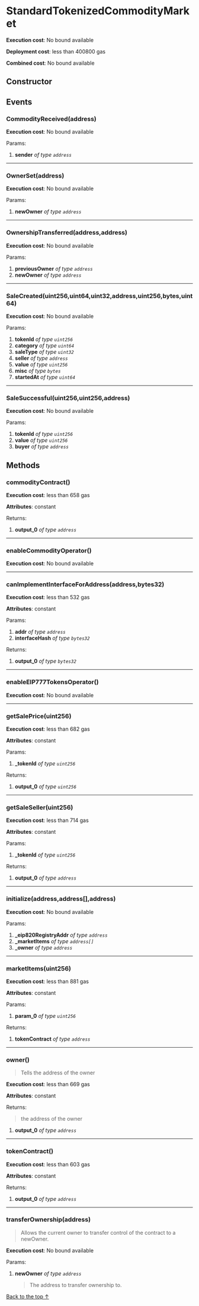 # StandardTokenizedCommodityMarket


**Execution cost**: No bound available

**Deployment cost**: less than 400800 gas

**Combined cost**: No bound available

## Constructor




## Events
### CommodityReceived(address)


**Execution cost**: No bound available


Params:

1. **sender** *of type `address`*

--- 
### OwnerSet(address)


**Execution cost**: No bound available


Params:

1. **newOwner** *of type `address`*

--- 
### OwnershipTransferred(address,address)


**Execution cost**: No bound available


Params:

1. **previousOwner** *of type `address`*
2. **newOwner** *of type `address`*

--- 
### SaleCreated(uint256,uint64,uint32,address,uint256,bytes,uint64)


**Execution cost**: No bound available


Params:

1. **tokenId** *of type `uint256`*
2. **category** *of type `uint64`*
3. **saleType** *of type `uint32`*
4. **seller** *of type `address`*
5. **value** *of type `uint256`*
6. **misc** *of type `bytes`*
7. **startedAt** *of type `uint64`*

--- 
### SaleSuccessful(uint256,uint256,address)


**Execution cost**: No bound available


Params:

1. **tokenId** *of type `uint256`*
2. **value** *of type `uint256`*
3. **buyer** *of type `address`*


## Methods
### commodityContract()


**Execution cost**: less than 658 gas

**Attributes**: constant



Returns:


1. **output_0** *of type `address`*

--- 
### enableCommodityOperator()


**Execution cost**: No bound available




--- 
### canImplementInterfaceForAddress(address,bytes32)


**Execution cost**: less than 532 gas

**Attributes**: constant


Params:

1. **addr** *of type `address`*
2. **interfaceHash** *of type `bytes32`*

Returns:


1. **output_0** *of type `bytes32`*

--- 
### enableEIP777TokensOperator()


**Execution cost**: No bound available




--- 
### getSalePrice(uint256)


**Execution cost**: less than 682 gas

**Attributes**: constant


Params:

1. **_tokenId** *of type `uint256`*

Returns:


1. **output_0** *of type `uint256`*

--- 
### getSaleSeller(uint256)


**Execution cost**: less than 714 gas

**Attributes**: constant


Params:

1. **_tokenId** *of type `uint256`*

Returns:


1. **output_0** *of type `address`*

--- 
### initialize(address,address[],address)


**Execution cost**: No bound available


Params:

1. **_eip820RegistryAddr** *of type `address`*
2. **_marketItems** *of type `address[]`*
3. **_owner** *of type `address`*


--- 
### marketItems(uint256)


**Execution cost**: less than 881 gas

**Attributes**: constant


Params:

1. **param_0** *of type `uint256`*

Returns:


1. **tokenContract** *of type `address`*

--- 
### owner()
>
> Tells the address of the owner


**Execution cost**: less than 669 gas

**Attributes**: constant



Returns:

> the address of the owner

1. **output_0** *of type `address`*

--- 
### tokenContract()


**Execution cost**: less than 603 gas

**Attributes**: constant



Returns:


1. **output_0** *of type `address`*

--- 
### transferOwnership(address)
>
> Allows the current owner to transfer control of the contract to a newOwner.


**Execution cost**: No bound available


Params:

1. **newOwner** *of type `address`*

    > The address to transfer ownership to.



[Back to the top ↑](#standardtokenizedcommoditymarket)
